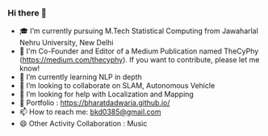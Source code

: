 ### Hi there 👋

<!--
**BharatDadwaria/BharatDadwaria** is a ✨ _special_ ✨ repository because its `README.md` (this file) appears on your GitHub profile.

Here are some ideas to get you started:
-->

- 🎓 I’m currently pursuing M.Tech Statistical Computing from Jawaharlal Nehru University, New Delhi
- 👔 I'm Co-Founder and Editor of a Medium Publication named TheCyPhy (https://medium.com/thecyphy). If you want to contribute, please let me know!
- 🌱 I’m currently learning NLP in depth
- 👐 I’m looking to collaborate on SLAM, Autonomous Vehicle
- 🤔 I’m looking for help with Localization and Mapping
- 💬 Portfolio : https://bharatdadwaria.github.io/
- 📫 How to reach me: bkd0385@gmail.com
- 😄 Other Activity Collaboration : Music

